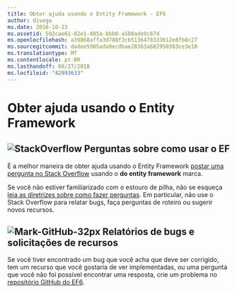 ```yaml
---
title: Obter ajuda usando o Entity Framework - EF6
author: divega
ms.date: 2016-10-23
ms.assetid: 592cae61-02e1-485a-bbb0-a508ade9c67d
ms.openlocfilehash: a39868affa3d788f3cb5136478333612e8fb8c27
ms.sourcegitcommit: dadee5905ada9ecdbae28363a682950383ce3e10
ms.translationtype: MT
ms.contentlocale: pt-BR
ms.lasthandoff: 08/27/2018
ms.locfileid: "42993633"
---
```

# <a name="get-help-using-entity-framework"></a>Obter ajuda usando o Entity Framework
## <a name="stackoverflowef6mediastackoverflowpng-questions-about-using-ef"></a>![StackOverflow](~/ef6/media/stackoverflow.png) Perguntas sobre como usar o EF  

É a melhor maneira de obter ajuda usando o Entity Framework [postar uma pergunta no Stack Overflow](http://stackoverflow.com/questions/ask) usando o **do entity framework** marca.  

Se você não estiver familiarizado com o estouro de pilha, não se esqueça [leia as diretrizes sobre como fazer perguntas](http://stackoverflow.com/help/asking). Em particular, não use o Stack Overflow para relatar bugs, faça perguntas de roteiro ou sugerir novos recursos.  

## <a name="github-mark-32pxef6mediagithub-mark-32pxpng-bug-reports-and-feature-requests"></a>![Mark-GitHub-32px](~/ef6/media/github-mark-32px.png) Relatórios de bugs e solicitações de recursos  

Se você tiver encontrado um bug que você acha que deve ser corrigido, tem um recurso que você gostaria de ver implementadas, ou uma pergunta que você não foi possível encontrar uma resposta, crie um problema no [repositório GitHub do EF6](https://github.com/aspnet/EntityFramework6/issues).
